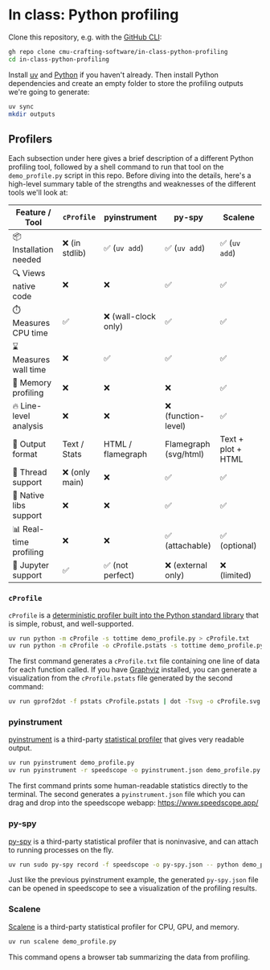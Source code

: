 # In class: Python profiling

Clone this repository, e.g. with the [GitHub CLI](https://cli.github.com/):

```sh
gh repo clone cmu-crafting-software/in-class-python-profiling
cd in-class-python-profiling
```

Install [uv](https://docs.astral.sh/uv/) and [Python](https://docs.astral.sh/uv/guides/install-python/) if you haven't already. Then install Python dependencies and create an empty folder to store the profiling outputs we're going to generate:

```sh
uv sync
mkdir outputs
```

## Profilers

Each subsection under here gives a brief description of a different Python profiling tool, followed by a shell command to run that tool on the `demo_profile.py` script in this repo. Before diving into the details, here's a high-level summary table of the strengths and weaknesses of the different tools we'll look at:

| Feature / Tool         | `cProfile`     | pyinstrument         | py-spy                | Scalene            |
| ---------------------- | -------------- | -------------------- | --------------------- | ------------------ |
| 📦 Installation needed | ❌ (in stdlib) | ✅ (`uv add`)        | ✅ (`uv add`)         | ✅ (`uv add`)      |
| 🔍 Views native code   | ❌             | ❌                   | ✅                    | ✅                 |
| ⏱️ Measures CPU time   | ✅             | ❌ (wall-clock only) | ✅                    | ✅                 |
| ⌛ Measures wall time  | ❌             | ✅                   | ✅                    | ✅                 |
| 🧠 Memory profiling    | ❌             | ❌                   | ❌                    | ✅                 |
| 🔥 Line-level analysis | ❌             | ❌                   | ❌ (function-level)   | ✅                 |
| 🎨 Output format       | Text / Stats   | HTML / flamegraph    | Flamegraph (svg/html) | Text + plot + HTML |
| 🧵 Thread support      | ❌ (only main) | ❌                   | ✅                    | ✅                 |
| 🧩 Native libs support | ❌             | ❌                   | ✅                    | ✅                 |
| 📊 Real-time profiling | ❌             | ❌                   | ✅ (attachable)       | ✅ (optional)      |
| 📓 Jupyter support     | ✅             | ✅ (not perfect)     | ❌ (external only)    | ❌ (limited)       |

### `cProfile`

`cProfile` is a [deterministic profiler built into the Python standard library](https://docs.python.org/3/library/profile.html) that is simple, robust, and well-supported.

```sh
uv run python -m cProfile -s tottime demo_profile.py > cProfile.txt
uv run python -m cProfile -o cProfile.pstats -s tottime demo_profile.py
```

The first command generates a `cProfile.txt` file containing one line of data for each function called. If you have [Graphviz](https://graphviz.org/) installed, you can generate a visualization from the `cProfile.pstats` file generated by the second command:

```sh
uv run gprof2dot -f pstats cProfile.pstats | dot -Tsvg -o cProfile.svg
```

### pyinstrument

[pyinstrument](https://github.com/joerick/pyinstrument) is a third-party [statistical profiler](https://medium.com/@antoniomdk1/hpc-with-python-part-1-profiling-1dda4d172cdf) that gives very readable output.

```sh
uv run pyinstrument demo_profile.py
uv run pyinstrument -r speedscope -o pyinstrument.json demo_profile.py
```

The first command prints some human-readable statistics directly to the terminal. The second generates a `pyinstrument.json` file which you can drag and drop into the speedscope webapp: https://www.speedscope.app/

### py-spy

[py-spy](https://github.com/benfred/py-spy) is a third-party statistical profiler that is noninvasive, and can attach to running processes on the fly.

```sh
uv run sudo py-spy record -f speedscope -o py-spy.json -- python demo_profile.py
```

Just like the previous pyinstrument example, the generated `py-spy.json` file can be opened in speedscope to see a visualization of the profiling results.

### Scalene

[Scalene](https://github.com/plasma-umass/scalene) is a third-party statistical profiler for CPU, GPU, and memory.

```sh
uv run scalene demo_profile.py
```

This command opens a browser tab summarizing the data from profiling.
